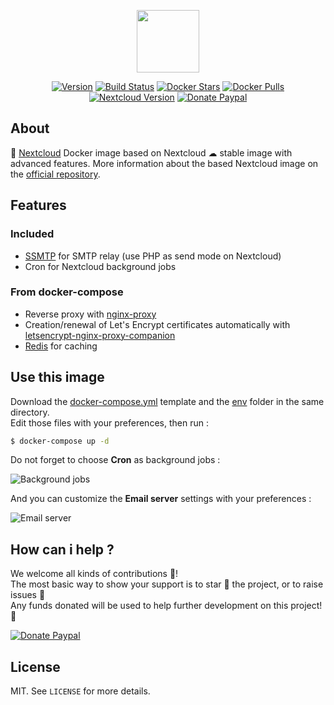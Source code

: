 <p align="center"><a href="https://github.com/crazy-max/docker-nextcloud" target="_blank"><img height="100"src="https://raw.githubusercontent.com/crazy-max/docker-nextcloud/master/res/docker-nextcloud.png"></a></p>

<p align="center">
  <a href="https://microbadger.com/images/crazymax/nextcloud"><img src="https://images.microbadger.com/badges/version/crazymax/nextcloud.svg?style=flat-square" alt="Version"></a>
  <a href="https://travis-ci.org/crazy-max/docker-nextcloud"><img src="https://img.shields.io/travis/crazy-max/docker-nextcloud/master.svg?style=flat-square" alt="Build Status"></a>
  <a href="https://hub.docker.com/r/crazymax/nextcloud/"><img src="https://img.shields.io/docker/stars/crazymax/nextcloud.svg?style=flat-square" alt="Docker Stars"></a>
  <a href="https://hub.docker.com/r/crazymax/nextcloud/"><img src="https://img.shields.io/docker/pulls/crazymax/nextcloud.svg?style=flat-square" alt="Docker Pulls"></a>
  <a href="hhttps://nextcloud.com"><img src="https://img.shields.io/badge/nextcloud-12.0.3-green.svg?style=flat-square" alt="Nextcloud Version"></a>
  <a href="https://www.paypal.com/cgi-bin/webscr?cmd=_s-xclick&hosted_button_id=ADCA2SNLJ9FW4"><img src="https://img.shields.io/badge/donate-paypal-7057ff.svg?style=flat-square" alt="Donate Paypal"></a>
</p>

## About

🐳 [Nextcloud](https://nextcloud.com) Docker image based on Nextcloud ☁ stable image with advanced features. More information about the based Nextcloud image on the [official repository](https://github.com/nextcloud/docker).

## Features

### Included

* [SSMTP](https://github.com/alterrebe/docker-mail-relay) for SMTP relay (use PHP as send mode on Nextcloud)
* Cron for Nextcloud background jobs

### From docker-compose

* Reverse proxy with [nginx-proxy](https://github.com/jwilder/nginx-proxy)
* Creation/renewal of Let's Encrypt certificates automatically with [letsencrypt-nginx-proxy-companion](https://github.com/JrCs/docker-letsencrypt-nginx-proxy-companion)
* [Redis](https://github.com/docker-library/redis) for caching

## Use this image

Download the [docker-compose.yml](docker-compose.yml) template and the [env](env) folder in the same directory.<br />
Edit those files with your preferences, then run :

```bash
$ docker-compose up -d
```

Do not forget to choose **Cron** as background jobs :

![Background jobs](https://raw.githubusercontent.com/crazy-max/docker-nextcloud/master/res/background-jobs.png)

And you can customize the **Email server** settings with your preferences :

![Email server](https://raw.githubusercontent.com/crazy-max/docker-nextcloud/master/res/email-server.png)

## How can i help ?

We welcome all kinds of contributions :raised_hands:!<br />
The most basic way to show your support is to star :star2: the project, or to raise issues :speech_balloon:<br />
Any funds donated will be used to help further development on this project! :gift_heart:

[![Donate Paypal](https://raw.githubusercontent.com/crazy-max/docker-nextcloud/master/res/paypal.png)](https://www.paypal.com/cgi-bin/webscr?cmd=_s-xclick&hosted_button_id=ADCA2SNLJ9FW4)

## License

MIT. See `LICENSE` for more details.
